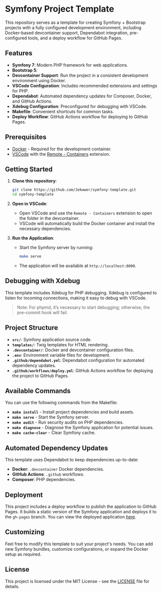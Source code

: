 # Symfony Project Template

This repository serves as a template for creating Symfony + Bootstrap projects with a fully configured development environment, including Docker-based devcontainer support, Dependabot integration, pre-configured tools, and a deploy workflow for GitHub Pages.

## Features

- **Symfony 7**: Modern PHP framework for web applications.
- **Bootstrap 5**:
- **Devcontainer Support**: Run the project in a consistent development environment using Docker.
- **VSCode Configuration**: Includes recommended extensions and settings for PHP.
- **Dependabot**: Automated dependency updates for Composer, Docker, and GitHub Actions.
- **Xdebug Configuration**: Preconfigured for debugging with VSCode.
- **Makefile**: Convenient shortcuts for common tasks.
- **Deploy Workflow**: GitHub Actions workflow for deploying to GitHub Pages.

## Prerequisites

- [Docker](https://docs.docker.com/get-docker/) - Required for the development container.
- [VSCode](https://code.visualstudio.com/) with the [Remote - Containers](https://marketplace.visualstudio.com/items?itemName=ms-vscode-remote.remote-containers) extension.

## Getting Started

1. **Clone this repository**:

   ```bash
   git clone https://github.com/Jekwwer/symfony-template.git
   cd symfony-template
   ```

2. **Open in VSCode**:

   - Open VSCode and use the `Remote - Containers` extension to open the folder in the devcontainer.
   - VSCode will automatically build the Docker container and install the necessary dependencies.

3. **Run the Application**:

   - Start the Symfony server by running:

     ```bash
     make serve
     ```

   - The application will be available at `http://localhost:8000`.

## Debugging with Xdebug

This template includes Xdebug for PHP debugging. Xdebug is configured to listen for incoming connections, making it easy to debug with VSCode.

> Note: For phpmd, it’s necessary to start debugging; otherwise, the pre-commit hook will fail.

## Project Structure

- **`src/`**: Symfony application source code.
- **`templates/`**: Twig templates for HTML rendering.
- **`.devcontainer/`**: Docker and devcontainer configuration files.
- **`.env`**: Environment variable files for development.
- **`.github/dependabot.yml`**: Dependabot configuration for automated dependency updates.
- **`.github/workflows/deploy.yml`**: GitHub Actions workflow for deploying the project to GitHub Pages.

## Available Commands

You can use the following commands from the Makefile:

- **`make install`** - Install project dependencies and build assets.
- **`make serve`** - Start the Symfony server.
- **`make audit`** - Run security audits on PHP dependencies.
- **`make diagnose`** - Diagnose the Symfony application for potential issues.
- **`make cache-clear`** - Clear Symfony cache.

## Automated Dependency Updates

This template uses Dependabot to keep dependencies up-to-date:

- **Docker**: `.devcontainer` Docker dependencies.
- **GitHub Actions**: `.github` workflows.
- **Composer**: PHP dependencies.

## Deployment

This project includes a deploy workflow to publish the application to GitHub Pages. It builds a static version of the Symfony application and deploys it to the `gh-pages` branch.
You can view the deployed application [here](https://jekwwer.github.io/symfony-bootstrap-template/).

## Customizing

Feel free to modify this template to suit your project's needs. You can add new Symfony bundles, customize configurations, or expand the Docker setup as required.

## License

This project is licensed under the MIT License - see the [LICENSE](LICENSE) file for details.
